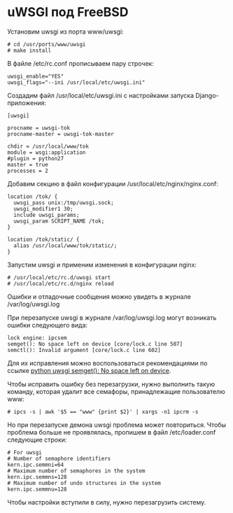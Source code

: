 uWSGI под FreeBSD
=================

Установим uwsgi из порта www/uwsgi:

    # cd /usr/ports/www/uwsgi
    # make install

В файле /etc/rc.conf прописываем пару строчек:

    uwsgi_enable="YES"
    uwsgi_flags="--ini /usr/local/etc/uwsgi.ini"

Создадим файл /usr/local/etc/uwsgi.ini с настройками запуска Django-приложения:

    [uwsgi]
    
    procname = uwsgi-tok
    procname-master = uwsgi-tok-master
    
    chdir = /usr/local/www/tok
    module = wsgi:application
    #plugin = python27
    master = true
    processes = 2

Добавим секцию в файл конфигурации /usr/local/etc/nginx/nginx.conf:

    location /tok/ {
      uwsgi_pass unix:/tmp/uwsgi.sock;
      uwsgi_modifier1 30;
      include uwsgi_params;
      uwsgi_param SCRIPT_NAME /tok;
    }
    
    location /tok/static/ {
      alias /usr/local/www/tok/static/;
    }

Запустим uwsgi и применим изменения в конфигурации nginx:

    # /usr/local/etc/rc.d/uwsgi start
    # /usr/local/etc/rc.d/nginx reload

Ошибки и отладочные сообщения можно увидеть в журнале /var/log/uwsgi.log

При перезапуске uwsgi в журнале /var/log/uwsgi.log могут возникать ошибки следующего вида:

    lock engine: ipcsem
    semget(): No space left on device [core/lock.c line 507]
    semctl(): Invalid argument [core/lock.c line 602]

Для их исправления можно воспользоваться рекомендациями по ссылке [python uwsgi semget(): No space left on device](http://forum.lissyara.su/viewtopic.php?t=36308).

Чтобы исправить ошибку без перезагрузки, нужно выполнить такую команду, которая удалит все семафоры, принадлежащие пользователю www:

    # ipcs -s | awk '$5 == "www" {print $2}' | xargs -n1 ipcrm -s

Но при перезапуске демона uwsgi проблема может повториться. Чтобы проблема больше не проявлялась, пропишем в файл /etc/loader.conf следующие строки:

    # For uwsgi
    # Number of semaphore identifiers
    kern.ipc.semmni=64
    # Maximum number of semaphores in the system
    kern.ipc.semmns=128
    # Maximum number of undo structures in the system
    kern.ipc.semmnu=128

Чтобы настройки вступили в силу, нужно перезагрузить систему.
